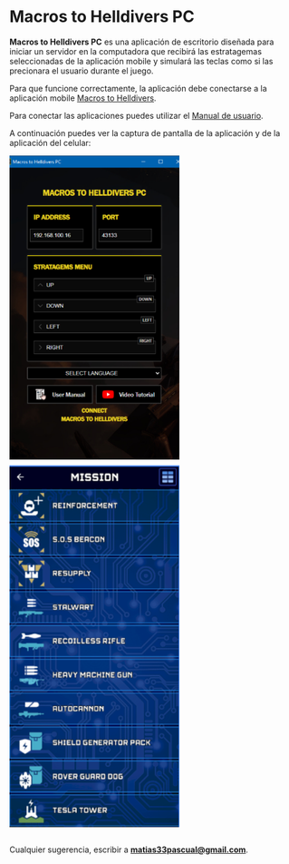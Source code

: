# Macros to Helldivers PC

**Macros to Helldivers PC** es una aplicación de escritorio diseñada para iniciar un servidor en la computadora que recibirá las estratagemas seleccionadas de la aplicación mobile y simulará las teclas como si las precionara el usuario durante el juego.

Para que funcione correctamente, la aplicación debe conectarse a la aplicación mobile [Macros to Helldivers](https://github.com/matias33pascual/macros-to-helldivers).

Para conectar las aplicaciones puedes utilizar el [Manual de usuario](https://sites.google.com/d/1wV6G_jgg0fkdAwXpqCNoDhmJfu0CHSRz/p/1F5WB34d2O7UOeURxEBLVzt9IqUOmI3kj/edit).

A continuación puedes ver la captura de pantalla de la aplicación y de la aplicación del celular:

<div style="display: flex; gap: 10px; flex-wrap: wrap;">
  <img src="./src/assets/capture-1.png?raw=true" alt="Captura del juego" width="300"/>
  <img src="./src/assets/capture-4.png?raw=true" alt="Captura del juego" width="300"/>
</div>

<br>

Cualquier sugerencia, escribir a **matias33pascual@gmail.com**.
